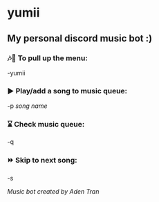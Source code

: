 # yumii

## My personal discord music bot :)

### 🎶🎵 To pull up the menu:
-yumii

### ▶ Play/add a song to music queue:
-p *song name*
### ⌛ Check music queue:
-q
### ⏩ Skip to next song:
-s

*Music bot created by Aden Tran*

